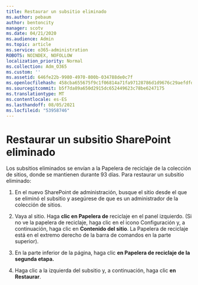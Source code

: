```yaml
---
title: Restaurar un subsitio eliminado
ms.author: pebaum
author: bentoncity
manager: scotv
ms.date: 04/21/2020
ms.audience: Admin
ms.topic: article
ms.service: o365-administration
ROBOTS: NOINDEX, NOFOLLOW
localization_priority: Normal
ms.collection: Adm_O365
ms.custom: ''
ms.assetid: 646fe22b-9980-4970-800b-034788de0c7f
ms.openlocfilehash: 458cba655675f9c1f06814a71fa97128786d1d9676c29aefdfd752c2d26917d2
ms.sourcegitcommit: b5f7da89a650d2915dc652449623c78be6247175
ms.translationtype: MT
ms.contentlocale: es-ES
ms.lasthandoff: 08/05/2021
ms.locfileid: "53958746"
---
```

# <a name="restore-a-deleted-sharepoint-subsite"></a>Restaurar un subsitio SharePoint eliminado

Los subsitios eliminados se envían a la Papelera de reciclaje de la colección de sitios, donde se mantienen durante 93 días. Para restaurar un subsitio eliminado:
  
1. En el nuevo SharePoint de administración, busque el sitio desde el que se eliminó el subsitio y asegúrese de que es un administrador de la colección de sitios. 
    
2. Vaya al sitio. Haga **clic en Papelera de** reciclaje en el panel izquierdo. (Si no ve la papelera de reciclaje, haga clic en el icono Configuración y, a continuación, haga clic en **Contenido del sitio**. La Papelera de reciclaje está en el extremo derecho de la barra de comandos en la parte superior).
    
3. En la parte inferior de la página, haga clic **en Papelera de reciclaje de la segunda etapa.**
    
4. Haga clic a la izquierda del subsitio y, a continuación, haga clic **en Restaurar**.
    

